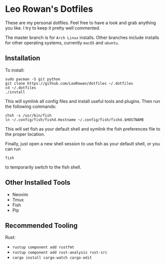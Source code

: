 # Leo Rowan's Dotfiles

These are my personal dotfiles. Feel free to have a look and grab anything you like. I try to keep
it pretty well commented.

The master branch is for `Arch Linux` installs. Other branches include installs for other operating
systems, currently `macOS` and `ubuntu`.

## Installation

To install:

```
sudo pacman -S git python
git clone https://github.com/LeoRowan/dotfiles ~/.dotfiles
cd ~/.dotfiles
./install
```

This will symlink all config files and install useful tools and plugins. Then run the following
commands:

```
chsh -s /usr/bin/fish
ln ~/.config/fish/fishd.Hostname ~/.config/fish/fishd.$HOSTNAME
```

This will set fish as your default shell and symlink the fish preferences file to the proper
location.

Finally, just open a new shell session to use fish as your default shell, or you can run

```
fish
```

to temporarily switch to the fish shell.

## Other Installed Tools

- Neovim
- Tmux
- Fish
- Pip

## Recommended Tooling

Rust:
  - `rustup component add rustfmt`
  - `rustup component add rust-analysis rust-src`
  - `cargo install cargo-watch cargo-edit`
